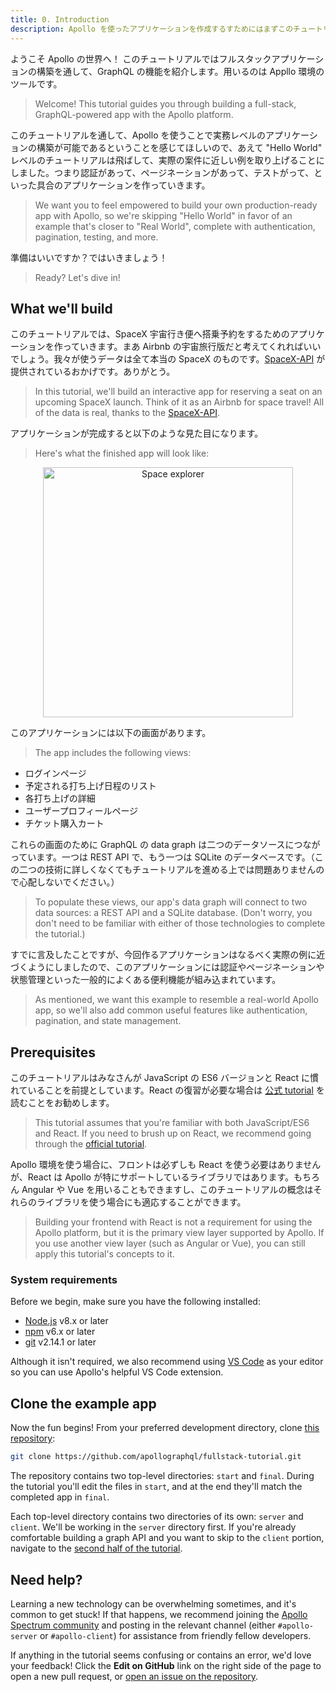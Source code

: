 ```yaml
---
title: 0. Introduction
description: Apollo を使ったアプリケーションを作成するすためにはまずこのチュートリアルから始めましょう
---
```


ようこそ Apollo の世界へ！ このチュートリアルではフルスタックアプリケーションの構築を通して、GraphQL の機能を紹介します。用いるのは Appllo 環境のツールです。

> Welcome! This tutorial guides you through building a full-stack, GraphQL-powered app with the Apollo platform.

このチュートリアルを通して、Apollo を使うことで実務レベルのアプリケーションの構築が可能であるということを感じてほしいので、あえて "Hello World" レベルのチュートリアルは飛ばして、実際の案件に近しい例を取り上げることにしました。つまり認証があって、ページネーションがあって、テストがって、といった具合のアプリケーションを作っていきます。

> We want you to feel empowered to build your own production-ready app with Apollo, so
we're skipping "Hello World" in favor of an example that's closer to "Real
World", complete with authentication, pagination, testing, and more.

準備はいいですか？ではいきましょう！

> Ready? Let's dive in!

## What we'll build

このチュートリアルでは、SpaceX 宇宙行き便へ搭乗予約をするためのアプリケーションを作っていきます。まあ Airbnb の宇宙旅行版だと考えてくれればいいでしょう。我々が使うデータは全て本当の SpaceX のものです。[SpaceX-API](https://github.com/r-spacex/SpaceX-API) が提供されているおかげです。ありがとう。

> In this tutorial, we'll build an interactive app for reserving a seat on an upcoming SpaceX launch. Think of it as an Airbnb for space travel! All of the data is real, thanks to the [SpaceX-API](https://github.com/r-spacex/SpaceX-API).

アプリケーションが完成すると以下のような見た目になります。

> Here's what the finished app will look like:

<div style="text-align:center">
  <img src="../images/space-explorer.png" alt="Space explorer" width="400">
</div>

このアプリケーションには以下の画面があります。

> The app includes the following views:

* ログインページ
* 予定される打ち上げ日程のリスト
* 各打ち上げの詳細
* ユーザープロフィールページ
* チケット購入カート

これらの画面のために GraphQL の data graph は二つのデータソースにつながっています。一つは REST API で、もう一つは SQLite のデータベースです。（この二つの技術に詳しくなくてもチュートリアルを進める上では問題ありませんので心配しないでください。）

> To populate these views, our app's data graph will connect to two data sources:
a REST API and a SQLite database. (Don't worry, you don't need to be familiar with
either of those technologies to complete the tutorial.)

すでに言及したことですが、今回作るアプリケーションはなるべく実際の例に近づくようにしましたので、このアプリケーションには認証やページネーションや状態管理といった一般的によくある便利機能が組み込まれています。

> As mentioned, we want this example to resemble a real-world Apollo app, so we'll
also add common useful features like authentication, pagination, and state
management.

## Prerequisites

このチュートリアルはみなさんが JavaScript の ES6 バージョンと React に慣れていることを前提としています。React の復習が必要な場合は [公式 tutorial](https://reactjs.org/tutorial/tutorial.html) を読むことをお勧めします。

> This tutorial assumes that you're familiar with both JavaScript/ES6
and React. If you need to brush up on React, we recommend going through the [official tutorial](https://reactjs.org/tutorial/tutorial.html).

Apollo 環境を使う場合に、フロントは必ずしも React を使う必要はありませんが、React は Apollo が特にサポートしているライブラリではあります。もちろん Angular や Vue を用いることもできますし、このチュートリアルの概念はそれらのライブラリを使う場合にも適応することができます。

> Building your frontend with React is not a requirement for using the Apollo
> platform, but it is the primary view layer supported by Apollo.
> If you use another view layer (such as Angular or Vue), you can still
> apply this tutorial's concepts to it.

### System requirements

Before we begin, make sure you have the following installed:

- [Node.js](https://nodejs.org/) v8.x or later
- [npm](https://www.npmjs.com/) v6.x or later
- [git](https://git-scm.com/) v2.14.1 or later

Although it isn't required, we also recommend using [VS Code](https://code.visualstudio.com/)
as your editor so you can use Apollo's helpful VS Code extension.

## Clone the example app

Now the fun begins! From your preferred development directory, clone [this repository](https://github.com/apollographql/fullstack-tutorial):

```bash
git clone https://github.com/apollographql/fullstack-tutorial.git
```

The repository contains two top-level directories: `start` and `final`. During the
tutorial you'll edit the files in `start`, and at the end they'll match the
completed app in `final`.

Each top-level directory contains two directories of its own: `server` and `client`. We'll be working in the `server` directory first. If you're already comfortable
building a graph API and you want to skip to the `client` portion, navigate to the [second half of the tutorial](/tutorial/client/).

## Need help?

Learning a new technology can be overwhelming sometimes, and it's common to get stuck! If that happens, we recommend joining the [Apollo Spectrum community](https://spectrum.chat/apollo) and posting in the relevant channel (either `#apollo-server` or `#apollo-client`) for assistance from friendly fellow developers.

If anything in the tutorial seems confusing or contains an error, we'd love your feedback! Click the **Edit on GitHub** link on the right side of the page to open a new pull request, or [open an issue on the repository](https://github.com/apollographql/apollo/issues/new).
